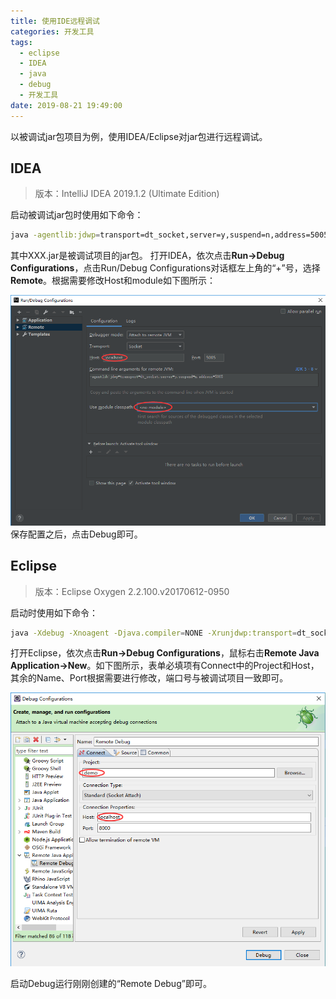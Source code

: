 ```yaml
---
title: 使用IDE远程调试
categories: 开发工具
tags:
  - eclipse
  - IDEA
  - java
  - debug
  - 开发工具
date: 2019-08-21 19:49:00
---
```


以被调试jar包项目为例，使用IDEA/Eclipse对jar包进行远程调试。

## IDEA

> 版本：IntelliJ IDEA 2019.1.2 (Ultimate Edition)

启动被调试jar包时使用如下命令：

```bash
java -agentlib:jdwp=transport=dt_socket,server=y,suspend=n,address=5005 -jar XXX.jar
```

其中XXX.jar是被调试项目的jar包。
打开IDEA，依次点击**Run->Debug Configurations**，点击Run/Debug Configurations对话框左上角的“+”号，选择**Remote**。根据需要修改Host和module如下图所示：

![](https://raw.githubusercontent.com/eEricZeng/imgbed/master/20190821194512.png)
保存配置之后，点击Debug即可。

## Eclipse

> 版本：Eclipse Oxygen 2.2.100.v20170612-0950

启动时使用如下命令：

```bash
java -Xdebug -Xnoagent -Djava.compiler=NONE -Xrunjdwp:transport=dt_socket,server=y,suspend=n,address=8000 -jar XXX.jar
```

打开Eclipse，依次点击**Run->Debug Configurations**，鼠标右击**Remote Java Application->New**。如下图所示，表单必填项有Connect中的Project和Host，其余的Name、Port根据需要进行修改，端口号与被调试项目一致即可。

![img](https://raw.githubusercontent.com/eEricZeng/imgbed/master/20190821191425.png)

启动Debug运行刚刚创建的“Remote Debug”即可。
